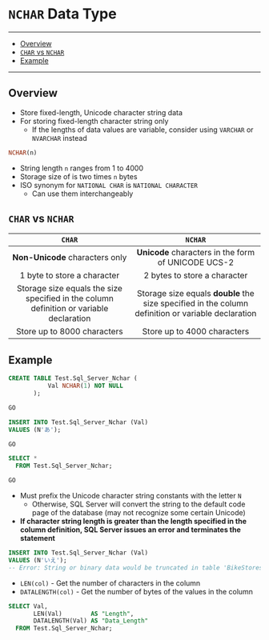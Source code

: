 # `NCHAR` Data Type

---

- [Overview](#overview)
- [`CHAR` vs `NCHAR`](#char-vs-nchar)
- [Example](#example)

---

## Overview

- Store fixed-length, Unicode character string data
- For storing fixed-length character string only
  - If the lengths of data values are variable, consider using `VARCHAR` or `NVARCHAR` instead

```sql
NCHAR(n)
```

- String length `n` ranges from 1 to 4000
- Storage size of is two times `n` bytes
- ISO synonym for `NATIONAL CHAR` is `NATIONAL CHARACTER`
  - Can use them interchangeably

## `CHAR` vs `NCHAR`

`CHAR`|`NCHAR`
:-:|:-:
**Non-Unicode** characters only|**Unicode** characters in the form of UNICODE UCS-2
1 byte to store a character|2 bytes to store a character
Storage size equals the size specified in the column definition or variable declaration|Storage size equals **double** the size specified in the column definition or variable declaration
Store up to 8000 characters|Store up to 4000 characters

## Example

```sql
CREATE TABLE Test.Sql_Server_Nchar (
           Val NCHAR(1) NOT NULL
       );

GO

INSERT INTO Test.Sql_Server_Nchar (Val)
VALUES (N'あ');

GO

SELECT *
  FROM Test.Sql_Server_Nchar;

GO
```

- Must prefix the Unicode character string constants with the letter `N`
  - Otherwise, SQL Server will convert the string to the default code page of the database (may not recognize some certain Unicode)
- **If character string length is greater than the length specified in the column definition, SQL Server issues an error and terminates the statement**

```sql
INSERT INTO Test.Sql_Server_Nchar (Val)
VALUES (N'いえ');
-- Error: String or binary data would be truncated in table 'BikeStores.Test.Sql_Server_Nchar', column 'Val'. Truncated value: 'い'.
```

- `LEN(col)` - Get the number of characters in the column
- `DATALENGTH(col)` - Get the number of bytes of the values in the column

```sql
SELECT Val,
       LEN(Val)        AS "Length",
       DATALENGTH(Val) AS "Data_Length"
  FROM Test.Sql_Server_Nchar;
```
